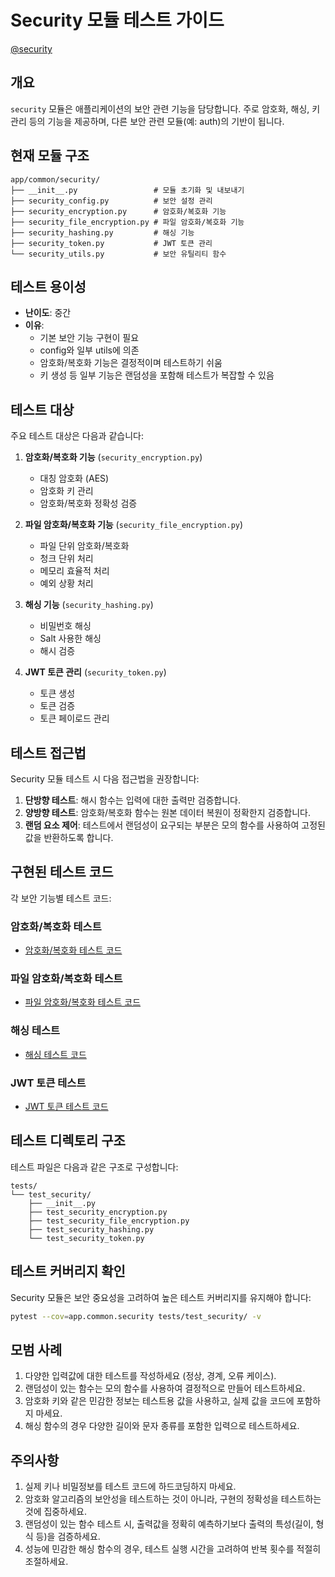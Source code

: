 # Security 모듈 테스트 가이드

[@security](/fastapi_template/app/common/security)

## 개요

`security` 모듈은 애플리케이션의 보안 관련 기능을 담당합니다. 주로 암호화, 해싱, 키 관리 등의 기능을 제공하며, 다른 보안 관련 모듈(예: auth)의 기반이 됩니다.

## 현재 모듈 구조

```
app/common/security/
├── __init__.py                 # 모듈 초기화 및 내보내기
├── security_config.py          # 보안 설정 관리
├── security_encryption.py      # 암호화/복호화 기능
├── security_file_encryption.py # 파일 암호화/복호화 기능
├── security_hashing.py         # 해싱 기능
├── security_token.py           # JWT 토큰 관리
└── security_utils.py           # 보안 유틸리티 함수
```

## 테스트 용이성

- **난이도**: 중간
- **이유**:
  - 기본 보안 기능 구현이 필요
  - config와 일부 utils에 의존
  - 암호화/복호화 기능은 결정적이며 테스트하기 쉬움
  - 키 생성 등 일부 기능은 랜덤성을 포함해 테스트가 복잡할 수 있음

## 테스트 대상

주요 테스트 대상은 다음과 같습니다:

1. **암호화/복호화 기능** (`security_encryption.py`)
   - 대칭 암호화 (AES)
   - 암호화 키 관리
   - 암호화/복호화 정확성 검증

2. **파일 암호화/복호화 기능** (`security_file_encryption.py`)
   - 파일 단위 암호화/복호화
   - 청크 단위 처리
   - 메모리 효율적 처리
   - 예외 상황 처리

3. **해싱 기능** (`security_hashing.py`)
   - 비밀번호 해싱
   - Salt 사용한 해싱
   - 해시 검증

4. **JWT 토큰 관리** (`security_token.py`)
   - 토큰 생성
   - 토큰 검증
   - 토큰 페이로드 관리

## 테스트 접근법

Security 모듈 테스트 시 다음 접근법을 권장합니다:

1. **단방향 테스트**: 해시 함수는 입력에 대한 출력만 검증합니다.
2. **양방향 테스트**: 암호화/복호화 함수는 원본 데이터 복원이 정확한지 검증합니다.
3. **랜덤 요소 제어**: 테스트에서 랜덤성이 요구되는 부분은 모의 함수를 사용하여 고정된 값을 반환하도록 합니다.

## 구현된 테스트 코드

각 보안 기능별 테스트 코드:

### 암호화/복호화 테스트

- [암호화/복호화 테스트 코드](/fastapi_template/tests/test_security/test_security_encryption.py)

### 파일 암호화/복호화 테스트

- [파일 암호화/복호화 테스트 코드](/fastapi_template/tests/test_security/test_security_file_encryption.py)

### 해싱 테스트

- [해싱 테스트 코드](/fastapi_template/tests/test_security/test_security_hashing.py)

### JWT 토큰 테스트

- [JWT 토큰 테스트 코드](/fastapi_template/tests/test_security/test_security_token.py)

## 테스트 디렉토리 구조

테스트 파일은 다음과 같은 구조로 구성합니다:

```
tests/
└── test_security/
    ├── __init__.py
    ├── test_security_encryption.py
    ├── test_security_file_encryption.py
    ├── test_security_hashing.py
    └── test_security_token.py
```

## 테스트 커버리지 확인

Security 모듈은 보안 중요성을 고려하여 높은 테스트 커버리지를 유지해야 합니다:

```bash
pytest --cov=app.common.security tests/test_security/ -v
```

## 모범 사례

1. 다양한 입력값에 대한 테스트를 작성하세요 (정상, 경계, 오류 케이스).
2. 랜덤성이 있는 함수는 모의 함수를 사용하여 결정적으로 만들어 테스트하세요.
3. 암호화 키와 같은 민감한 정보는 테스트용 값을 사용하고, 실제 값을 코드에 포함하지 마세요.
4. 해싱 함수의 경우 다양한 길이와 문자 종류를 포함한 입력으로 테스트하세요.

## 주의사항

1. 실제 키나 비밀정보를 테스트 코드에 하드코딩하지 마세요.
2. 암호화 알고리즘의 보안성을 테스트하는 것이 아니라, 구현의 정확성을 테스트하는 것에 집중하세요.
3. 랜덤성이 있는 함수 테스트 시, 출력값을 정확히 예측하기보다 출력의 특성(길이, 형식 등)을 검증하세요.
4. 성능에 민감한 해싱 함수의 경우, 테스트 실행 시간을 고려하여 반복 횟수를 적절히 조절하세요.
